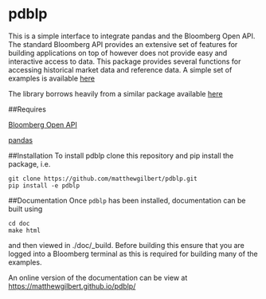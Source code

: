 pdblp
=====

This is a simple interface to integrate pandas and the Bloomberg Open API.
The standard Bloomberg API provides an extensive set of features for building
applications on top of however does not provide easy and interactive access to
data. This package provides several functions for accessing historical market
data and reference data. A simple set of examples is available
[here](/examples)

The library borrows heavily from a similar package available
[here](https://github.com/kyuni22/pybbg)

##Requires

[Bloomberg Open API](http://www.openbloomberg.com/open-api/) 

[pandas](http://pandas.pydata.org/)

##Installation
To install pdblp clone this repository and pip install the package, i.e.

```
git clone https://github.com/matthewgilbert/pdblp.git
pip install -e pdblp
```

##Documentation
Once `pdblp` has been installed, documentation can be built using

```
cd doc
make html
```

and then viewed in ./doc/_build. Before building this ensure that you are
logged into a Bloomberg terminal as this is required for building many of the
examples.

An online version of the documentation can be view at https://matthewgilbert.github.io/pdblp/
